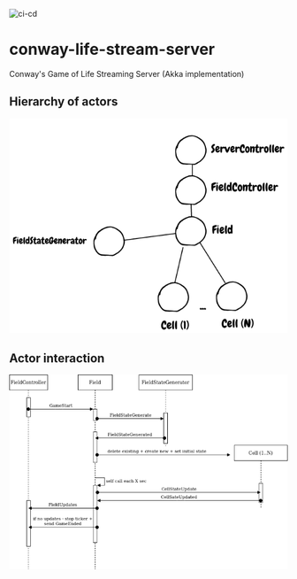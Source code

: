 ![ci-cd](https://github.com/fedor-malyshkin/conway-life-stream-server/workflows/ci-cd/badge.svg)

# conway-life-stream-server
Conway's Game of Life Streaming Server (Akka implementation)


## Hierarchy of actors
![hierarchy](docs/images/hierarchy.png)
    
## Actor interaction
![interaction](docs/images/interaction.png)
